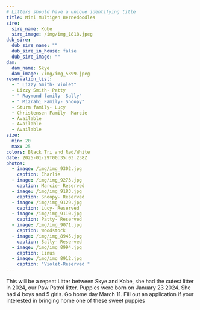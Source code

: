 ```yaml
---
# Litters should have a unique identifying title
title: Mini Multigen Bernedoodles
sire:
  sire_name: Kobe
  sire_image: /img/img_1818.jpeg
dub_sire:
  dub_sire_name: ""
  dub_sire_in_house: false
  dub_sire_image: ""
dam:
  dam_name: Skye
  dam_image: /img/img_5399.jpeg
reservation_list:
  - " Lizzy Smith- Violet"
  - Lizzy Smith- Patty
  - " Raymond family- Sally"
  - " Mizrahi Family- Snoopy"
  - Sturm family- Lucy
  - Christensen Family- Marcie
  - Available
  - Available
  - Available
size:
  min: 20
  max: 25
colors: Black Tri and Red/White
date: 2025-01-29T00:35:03.238Z
photos:
  - image: /img/img_9302.jpg
    caption: Charlie
  - image: /img/img_9273.jpg
    caption: Marcie- Reserved
  - image: /img/img_9183.jpg
    caption: Snoopy- Reserved
  - image: /img/img_9129.jpg
    caption: Lucy- Reserved
  - image: /img/img_9110.jpg
    caption: Patty- Reserved
  - image: /img/img_9071.jpg
    caption: Woodstock
  - image: /img/img_8945.jpg
    caption: Sally- Reserved
  - image: /img/img_8994.jpg
    caption: Linus
  - image: /img/img_8912.jpg
    caption: "Violet-Reserved "
---
```

This will be a repeat Litter between Skye and Kobe, she had the cutest litter in 2024, our Paw Patrol litter. Puppies were born on January 23 2024. She had 4 boys and 5 girls. Go home day March 11. Fill out an application if your interested in bringing home one of these sweet puppies